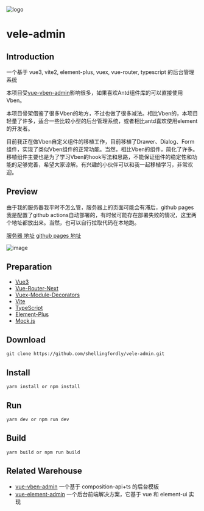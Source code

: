 ![logo](https://user-images.githubusercontent.com/39196952/145187616-ab489c68-39d5-4d3e-bfbb-c8c8bc78737b.jpg)

# vele-admin

## Introduction

一个基于 vue3, vite2, element-plus, vuex, vue-router, typescript 的后台管理系统

本项目受[vue-vben-admin](https://github.com/anncwb/vue-vben-admin)影响很多，如果喜欢Antd组件库的可以直接使用Vben。

本项目骨架借鉴了很多Vben的地方，不过也做了很多减法。相比Vben的，本项目轻量了许多，适合一些比较小型的后台管理系统，或者相比antd喜欢使用element的开发者。

目前我正在做Vben自定义组件的移植工作，目前移植了Drawer、Dialog、Form组件，实现了类似Vben组件的正常功能。当然，相比Vben的组件，简化了许多。移植组件主要也是为了学习Vben的hook写法和思路，不能保证组件的稳定性和功能的足够完善，希望大家谅解。有兴趣的小伙伴可以和我一起移植学习，非常欢迎。

## Preview

由于我的服务器我平时不怎么管，服务器上的页面可能会有滞后，github pages我是配置了github actions自动部署的，有时候可能存在部署失败的情况，这里两个地址都放出来。当然，也可以自行拉取代码在本地跑。

[服务器 地址](http://106.54.183.217:8083/#/home/index)
[github pages 地址](https://shellingfordly.github.io/vele-admin)

![image](https://user-images.githubusercontent.com/39196952/145194398-b63a789c-6362-4d7a-a787-b4e3e7d32333.png)

## Preparation

- [Vue3](https://v3.vuejs.org/)
- [Vue-Router-Next](https://next.router.vuejs.org/)
- [Vuex-Module-Decorators](https://github.com/championswimmer/vuex-module-decorators)
- [Vite](https://vitejs.dev/)
- [TypeScript](https://www.typescriptlang.org/)
- [Element-Plus](https://element-plus.gitee.io/zh-CN/)
- [Mock.js](https://github.com/nuysoft/Mock)

## Download

```
git clone https://github.com/shellingfordly/vele-admin.git
```

## Install

```
yarn install or npm install
```

## Run

```
yarn dev or npm run dev
```

## Build

```
yarn build or npm run build
```

## Related Warehouse

- [vue-vben-admin](https://github.com/anncwb/vue-vben-admin) 一个基于 composition-api+ts 的后台模板
- [vue-element-admin](https://github.com/PanJiaChen/vue-element-admin) 一个后台前端解决方案，它基于 vue 和 element-ui 实现
